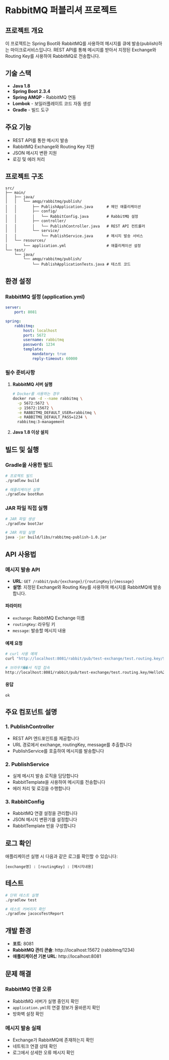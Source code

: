 # RabbitMQ 퍼블리셔 프로젝트

## 프로젝트 개요

이 프로젝트는 Spring Boot와 RabbitMQ를 사용하여 메시지를 큐에 발송(publish)하는 마이크로서비스입니다. REST API를 통해 메시지를 받아서 지정된 Exchange와 Routing Key를 사용하여 RabbitMQ로 전송합니다.

## 기술 스택

-   **Java 1.8**
-   **Spring Boot 2.3.4**
-   **Spring AMQP** - RabbitMQ 연동
-   **Lombok** - 보일러플레이트 코드 자동 생성
-   **Gradle** - 빌드 도구

## 주요 기능

-   REST API를 통한 메시지 발송
-   RabbitMQ Exchange와 Routing Key 지원
-   JSON 메시지 변환 지원
-   로깅 및 에러 처리

## 프로젝트 구조

```
src/
├── main/
│   ├── java/
│   │   └── amqp/rabbitmq/publish/
│   │       ├── PublishApplication.java      # 메인 애플리케이션
│   │       ├── config/
│   │       │   └── RabbitConfig.java        # RabbitMQ 설정
│   │       ├── controller/
│   │       │   └── PublishController.java   # REST API 컨트롤러
│   │       └── service/
│   │           └── PublishService.java      # 메시지 발송 서비스
│   └── resources/
│       └── application.yml                  # 애플리케이션 설정
└── test/
    └── java/
        └── amqp/rabbitmq/publish/
            └── PublishApplicationTests.java # 테스트 코드
```

## 환경 설정

### RabbitMQ 설정 (application.yml)

```yaml
server:
    port: 8081

spring:
    rabbitmq:
        host: localhost
        port: 5672
        username: rabbitmq
        password: 1234
        template:
            mandatory: true
            reply-timeout: 60000
```

### 필수 준비사항

1. **RabbitMQ 서버 실행**

    ```bash
    # Docker를 사용하는 경우
    docker run -d --name rabbitmq \
      -p 5672:5672 \
      -p 15672:15672 \
      -e RABBITMQ_DEFAULT_USER=rabbitmq \
      -e RABBITMQ_DEFAULT_PASS=1234 \
      rabbitmq:3-management
    ```

2. **Java 1.8 이상 설치**

## 빌드 및 실행

### Gradle을 사용한 빌드

```bash
# 프로젝트 빌드
./gradlew build

# 애플리케이션 실행
./gradlew bootRun
```

### JAR 파일 직접 실행

```bash
# JAR 파일 생성
./gradlew bootJar

# JAR 파일 실행
java -jar build/libs/rabbitmq-publish-1.0.jar
```

## API 사용법

### 메시지 발송 API

-   **URL**: `GET /rabbit/pub/{exchange}/{routingKey}/{message}`
-   **설명**: 지정된 Exchange와 Routing Key를 사용하여 메시지를 RabbitMQ에 발송합니다.

#### 파라미터

-   `exchange`: RabbitMQ Exchange 이름
-   `routingKey`: 라우팅 키
-   `message`: 발송할 메시지 내용

#### 예제 요청

```bash
# curl 사용 예제
curl "http://localhost:8081/rabbit/pub/test-exchange/test.routing.key/안녕하세요"

# 브라우저��서 직접 접속
http://localhost:8081/rabbit/pub/test-exchange/test.routing.key/Hello%20World
```

#### 응답

```
ok
```

## 주요 컴포넌트 설명

### 1. PublishController

-   REST API 엔드포인트를 제공합니다
-   URL 경로에서 exchange, routingKey, message를 추출합니다
-   PublishService를 호출하여 메시지를 발송합니다

### 2. PublishService

-   실제 메시지 발송 로직을 담당합니다
-   RabbitTemplate을 사용하여 메시지를 전송합니다
-   에러 처리 및 로깅을 수행합니다

### 3. RabbitConfig

-   RabbitMQ 연결 설정을 관리합니다
-   JSON 메시지 변환기를 설정합니다
-   RabbitTemplate 빈을 구성합니다

## 로그 확인

애플리케이션 실행 시 다음과 같은 로그를 확인할 수 있습니다:

```
[exchange명] : [routingKey] : [메시지내용]
```

## 테스트

```bash
# 단위 테스트 실행
./gradlew test

# 테스트 커버리지 확인
./gradlew jacocoTestReport
```

## 개발 환경

-   **포트**: 8081
-   **RabbitMQ 관리 콘솔**: http://localhost:15672 (rabbitmq/1234)
-   **애플리케이션 기본 URL**: http://localhost:8081

## 문제 해결

### RabbitMQ 연결 오류

-   RabbitMQ 서버가 실행 중인지 확인
-   `application.yml`의 연결 정보가 올바른지 확인
-   방화벽 설정 확인

### 메시지 발송 실패

-   Exchange가 RabbitMQ에 존재하는지 확인
-   네트워크 연결 상태 확인
-   로그에서 상세한 오류 메시지 확인
